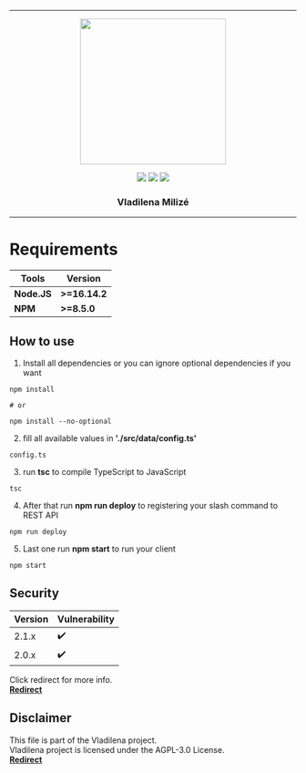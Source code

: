 ***

<p align="center">
<img src="https://media.discordapp.net/attachments/945764804403036231/958419428058464287/ba3d8bb8c6072d30d650c6a0d6dec00b.jpg" width="256" height="256">
<p align="center">

<img src="https://img.shields.io/github/repo-size/Muunatic/Vladilena?style=flat-square">
<img src="https://img.shields.io/github/package-json/v/Muunatic/Vladilena?style=flat-square">
<img src="https://img.shields.io/snyk/vulnerabilities/github/Muunatic/Vladilena?style=flat-square">

<h3 align="center">Vladilena Milizé</h3>

***

# Requirements

|Tools|Version|
|-|-|
|**Node.JS**|**>=16.14.2**|
|**NPM**|**>=8.5.0**|

## How to use

1. Install all dependencies or you can ignore optional dependencies if you want
```
npm install

# or

npm install --no-optional
```
2. fill all available values in **'./src/data/config.ts'**
```
config.ts
```
3. run **tsc** to compile TypeScript to JavaScript
```
tsc
```
4. After that run **npm run deploy** to registering your slash command to REST API
```
npm run deploy
```
5. Last one run **npm start** to run your client
```
npm start
```

## Security

|Version|Vulnerability|
|-|-|
|2.1.x|:heavy_check_mark:|
|2.0.x|:heavy_check_mark:|

Click redirect for more info.
<br>
<a href="https://github.com/Muunatic/Vladilena/security/policy">**Redirect**</a>

## Disclaimer

This file is part of the Vladilena project.
<br>
Vladilena project is licensed under the AGPL-3.0 License.
<br>
<a href="https://github.com/Muunatic/Vladilena/blob/v2/LICENSE">**Redirect**</a>
